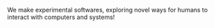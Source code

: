 We make experimental softwares, exploring novel ways for humans to interact with computers and systems!
